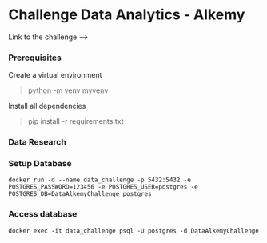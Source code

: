 # Challenge Data Analytics - Alkemy

Link to the challenge --> 

### Prerequisites

Create a virtual environment
> python -m venv myvenv

Install all dependencies
> pip install -r requirements.txt

### Data Research

### Setup Database

` docker run -d --name data_challenge -p 5432:5432 -e POSTGRES_PASSWORD=123456 -e POSTGRES_USER=postgres -e POSTGRES_DB=DataAlkemyChallenge postgres `

### Access database

`docker exec -it data_challenge psql -U postgres -d DataAlkemyChallenge`



